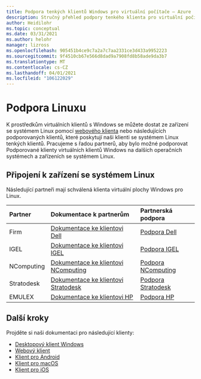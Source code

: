 ```yaml
---
title: Podpora tenkých klientů Windows pro virtuální počítače – Azure
description: Stručný přehled podpory tenkého klienta pro virtuální počítače s Windows
author: Heidilohr
ms.topic: conceptual
ms.date: 03/31/2021
ms.author: helohr
manager: lizross
ms.openlocfilehash: 905451b4ce9c7a2a7c7aa2331ce3d433a9952223
ms.sourcegitcommit: 9f4510cb67e566d8dad9a7908fd8b58ade9da3b7
ms.translationtype: MT
ms.contentlocale: cs-CZ
ms.lasthandoff: 04/01/2021
ms.locfileid: "106122029"
---
```

# <a name="linux-support"></a>Podpora Linuxu

K prostředkům virtuálních klientů s Windows se můžete dostat ze zařízení se systémem Linux pomocí [webového klienta](connect-web.md) nebo následujících podporovaných klientů, které poskytují naši klienti se systémem Linux tenkých klientů. Pracujeme s řadou partnerů, aby bylo možné podporovat Podporované klienty virtuálních klientů Windows na dalších operačních systémech a zařízeních se systémem Linux.

## <a name="connect-with-your-linux-device"></a>Připojení k zařízení se systémem Linux

Následující partneři mají schválená klienta virtuální plochy Windows pro Linux.

|Partner|Dokumentace k partnerům|Partnerská podpora|
|:------|:--------------------|:--------------|
|Firm |[Dokumentace ke klientovi Dell](https://www.delltechnologies.com/en-us/collaterals/unauth/data-sheets/products/thin-clients/dell-thinos-9-for-microsoft-wvd.pdf)|[Podpora Dell](https://www.dell.com/support)|
|IGEL |[Dokumentace ke klientovi IGEL](https://www.igel.com/igel-solution-family/windows-virtual-desktop/)|[Podpora IGEL](https://www.igel.com/support/)|
|NComputing |[Dokumentace ke klientovi NComputing](https://www.ncomputing.com/microsoft)|[Podpora NComputing](https://www.ncomputing.com/support/support-options)|
|Stratodesk |[Dokumentace ke klientovi Stratodesk](https://www.stratodesk.com/kb/Microsoft_Windows_Virtual_Desktop_(WVD))|[Podpora Stratodesk](https://www.stratodesk.com/support/)|
|EMULEX |[Dokumentace ke klientovi HP](https://h20195.www2.hp.com/v2/GetDocument.aspx?docname=c07051097)|[Podpora HP](https://support.hp.com/us-en/products/workstations-thin-clients)|

## <a name="next-steps"></a>Další kroky

Projděte si naši dokumentaci pro následující klienty:

- [Desktopový klient Windows](connect-windows-7-10.md)
- [Webový klient](connect-web.md)
- [Klient pro Android](connect-android.md)
- [Klient pro macOS](connect-macos.md)
- [Klient pro iOS](connect-ios.md)
